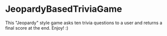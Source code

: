 # JeopardyBasedTriviaGame
This "Jeopardy" style game asks ten trivia questions to a user and returns a final score at the end. Enjoy! :)
